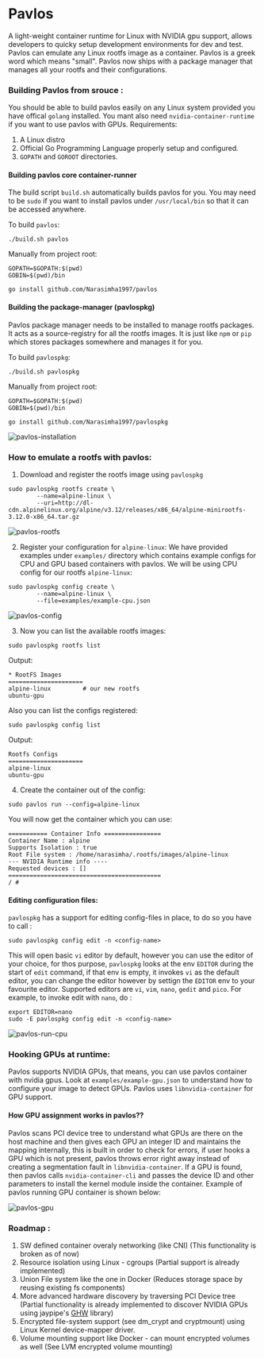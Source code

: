 # Pavlos
A light-weight container runtime for Linux with NVIDIA gpu support, allows developers to quicky setup development environments for dev and test. Pavlos can emulate any Linux rootfs image as a container.
Pavlos is a greek word which means "small". Pavlos now ships with a package manager that manages all your rootfs and their configurations.

### Building Pavlos from srouce :
You should be able to build pavlos easily on any Linux system provided you have offical `golang` installed. You mant also need  `nvidia-container-runtime` if you want to use pavlos with GPUs.
Requirements:
 1. A Linux distro 
 2. Official Go Programming Language properly setup and configured.
 3. `GOPATH` and `GOROOT` directories.

#### Building pavlos core container-runner
The build script `build.sh` automatically builds pavlos for you. You may need to be `sudo` if you want to install pavlos under `/usr/local/bin` so that it can be accessed anywhere.

To build `pavlos`:
```
./build.sh pavlos
```
Manually from project root:
```
GOPATH=$GOPATH:$(pwd)
GOBIN=$(pwd)/bin

go install github.com/Narasimha1997/pavlos
```

#### Building the package-manager (pavlospkg)
Pavlos package manager needs to be installed to manage rootfs packages. It acts as a source-registry for all the rootfs images. It is just like `npm` or `pip` which stores packages somewhere and manages it for you.

To build `pavlospkg`:
```
./build.sh pavlospkg
```

Manually from project root:
```
GOPATH=$GOPATH:$(pwd)
GOBIN=$(pwd)/bin

go install github.com/Narasimha1997/pavlospkg
```

![pavlos-installation](./gifs/install.gif)

### How to emulate a rootfs with pavlos:
1. Download and register the rootfs image using `pavlospkg`
```
sudo pavlospkg rootfs create \
        --name=alpine-linux \
        --uri=http://dl-cdn.alpinelinux.org/alpine/v3.12/releases/x86_64/alpine-minirootfs-3.12.0-x86_64.tar.gz
```

![pavlos-rootfs](./gifs/pm.gif)

2. Register your configuration for `alpine-linux`:
We have provided examples under `examples/` directory which contains example configs for CPU and GPU based containers with pavlos. We will be using CPU config for our rootfs `alpine-linux`:
```
sudo pavlospkg config create \
        --name=alpine-linux \
        --file=examples/example-cpu.json
```

![pavlos-config](./gifs/config.gif)

3. Now you can list the available rootfs images:
```
sudo pavlospkg rootfs list
```
Output:
```
* RootFS Images 
=====================
alpine-linux         # our new rootfs
ubuntu-gpu
```
Also you can list the configs registered:
```
sudo pavlospkg config list
```
Output:
```
Rootfs Configs
=====================
alpine-linux
ubuntu-gpu
```

4. Create the container out of the config:
```
sudo pavlos run --config=alpine-linux
```
You will now get the container which you can use:
```
=========== Container Info ================
Container Name : alpine
Supports Isolation : true
Root File system : /home/narasimha/.rootfs/images/alpine-linux
--- NVIDIA Runtime info ----
Requested devices : []
===========================================
/ # 
```

#### Editing configuration files:
`pavlospkg` has a support for editing config-files in place, to do so you have to call :
```
sudo pavlospkg config edit -n <config-name>
```
This will open basic `vi` editor by default, however you can use the editor of your choice, for thos purpose, `pavlospkg` looks at the env `EDITOR` during the start of `edit` command, if that env is empty, it invokes `vi` as the default editor, you can change the editor however by settign the `EDITOR` env to your favourite editor. Supported editors are `vi`, `vim`, `nano`, `gedit` and `pico`. For example, to invoke edit with `nano`, do :
```
export EDITOR=nano
sudo -E pavlospkg config edit -n <config-name>
```

![pavlos-run-cpu](./gifs/run.gif)

### Hooking GPUs at runtime:
Pavlos supports NVIDIA GPUs, that means, you can use pavlos container with nvidia gpus. Look at `examples/example-gpu.json` to understand how to configure your image to detect GPUs. Pavlos uses `libnvidia-container` for GPU support.

#### How GPU assignment works in pavlos??
Pavlos scans PCI device tree to understand what GPUs are there on the host machine and then gives each GPU an integer ID and maintains the mapping internally, this is built in order to check for errors, if user hooks a GPU which is not present, pavlos throws error right away instead of creating a segmentation fault in `libnvidia-container`. If a GPU is found, then pavlos calls `nvidia-container-cli` and passes the device ID and other parameters to install the kernel module inside the container. Example of pavlos running GPU container is shown below:

![pavlos-gpu](./gifs/gpu.gif)


### Roadmap : 
1. SW defined container overaly networking (like CNI) (This functionality is broken as of now)
2. Resource isolation using Linux - cgroups (Partial support is already implemented)
3. Union File system like the one in Docker (Reduces storage space by reusing existing fs components)
4. More advanced hardware discovery by traversing PCI Device tree (Partial functionality is already implemented to discover NVIDIA GPUs using jaypipe's [GHW](https://github.com/jaypipes/ghw) library)
5. Encrypted file-system support (see dm_crypt and cryptmount) using Linux Kernel device-mapper driver.
6. Volume mounting support like Docker - can mount encrypted volumes as well (See LVM encrypted volume mounting)


